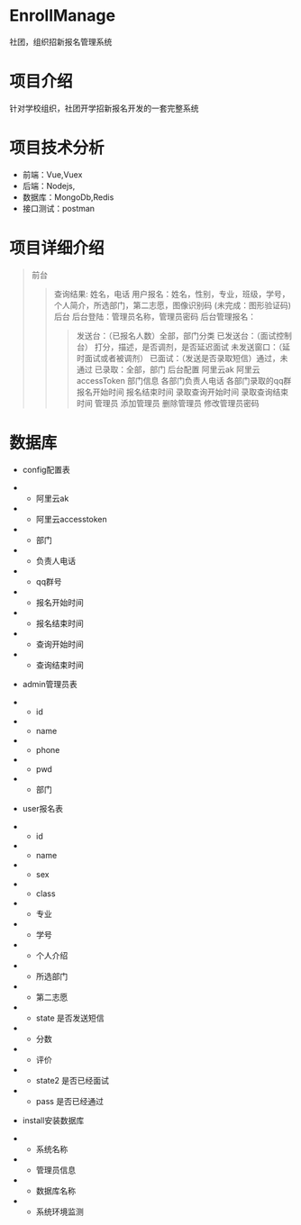 # EnrollManage
社团，组织招新报名管理系统

# 项目介绍
针对学校组织，社团开学招新报名开发的一套完整系统

# 项目技术分析

* 前端：Vue,Vuex
* 后端：Nodejs,
* 数据库：MongoDb,Redis
* 接口测试：postman

# 项目详细介绍
> 前台
>> 查询结果: 姓名，电话
>> 用户报名：姓名，性别，专业，班级，学号，个人简介，所选部门，第二志愿，图像识别码 (未完成：图形验证码)
> 后台
>> 后台登陆：管理员名称，管理员密码
>> 后台管理报名：
>>>发送台：（已报名人数）全部，部门分类
>>>已发送台：（面试控制台） 打分，描述，是否调剂，是否延迟面试
>>>未发送窗口：（延时面试或者被调剂）
>>>已面试：（发送是否录取短信）通过，未通过
>>>已录取：全部，部门
>>后台配置
>>>阿里云ak
>>>阿里云accessToken
>>>部门信息
>>>各部门负责人电话
>>>各部门录取的qq群
>>>报名开始时间
>>>报名结束时间
>>>录取查询开始时间
>>>录取查询结束时间
>>管理员
>>>添加管理员
>>>删除管理员
>>>修改管理员密码
# 数据库
* config配置表
* * 阿里云ak
* * 阿里云accesstoken
* * 部门
* * 负责人电话
* * qq群号
* * 报名开始时间
* * 报名结束时间
* * 查询开始时间
* * 查询结束时间

* admin管理员表
* * id
* * name
* * phone
* * pwd
* * 部门

* user报名表
* * id
* * name
* * sex
* * class
* * 专业
* * 学号
* * 个人介绍
* * 所选部门
* * 第二志愿
* * state 是否发送短信
* * 分数
* * 评价
* * state2 是否已经面试
* * pass 是否已经通过

* install安装数据库
* * 系统名称
* * 管理员信息
* * 数据库名称
* * 系统环境监测